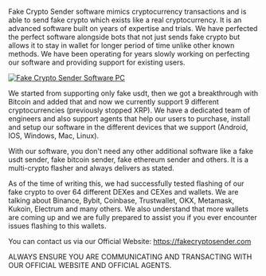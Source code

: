 Fake Crypto Sender software mimics cryptocurrency transactions and is able to send fake crypto which exists like a real cryptocurrency. It is an advanced software built on years of expertise and trials. We have perfected the perfect software alongside bots that not just sends fake crypto but allows it to stay in wallet for longer period of time unlike other known methods. We have been operating for years slowly working on perfecting our software and providing support for existing users.

[![Fake Crypto Sender Software PC](https://github.com/user-attachments/assets/d4478cfc-3ee8-4f76-817f-882abef2ee6c)](https://fakecryptosender.com)


We started from supporting only fake usdt, then we got a breakthrough with Bitcoin and added that and now we currently support 9 different cryptocurrencies (previously stopped XRP). We have a dedicated team of engineers and also support agents that help our users to purchase, install and setup our software in the different devices that we support (Android, IOS, Windows, Mac, Linux).

With our software, you don't need any other additional software like a fake usdt sender, fake bitcoin sender, fake ethereum sender and others. It is a multi-crypto flasher and always delivers as stated.

As of the time of writing this, we had successfully tested flashing of our fake crypto to over 64 different DEXes and CEXes and wallets. We are talking about Binance, Bybit, Coinbase, Trustwallet, OKX, Metamask, Kukoin, Electrum and many others. We also understand that more wallets are coming up and we are fully prepared to assist you if you ever encounter issues flashing to this wallets.

You can contact us via our Official Website: https://fakecryptosender.com

ALWAYS ENSURE YOU ARE COMMUNICATING AND TRANSACTING WITH OUR OFFICIAL WEBSITE AND OFFICIAL AGENTS.    
